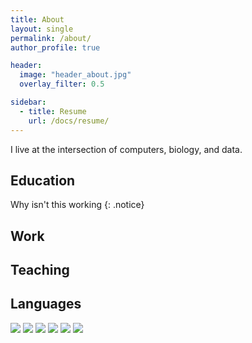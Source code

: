 ```yaml
---
title: About
layout: single
permalink: /about/
author_profile: true

header: 
  image: "header_about.jpg"
  overlay_filter: 0.5

sidebar:
  - title: Resume
    url: /docs/resume/
---
```


I live at the intersection of computers, biology, and data. 

## Education

Why isn't this working {: .notice}

## Work

## Teaching

## Languages

![]("icon-python.png")
![]("icon-R.png")
![]("icon-perl.png")
![]("icon-bash.png")
![]("icon-mysql.png")
![]("icon-cplusplus.png")
